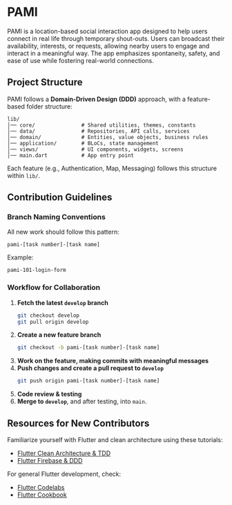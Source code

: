 # PAMI

PAMI is a location-based social interaction app designed to help users connect in real life through temporary shout-outs. Users can broadcast their availability, interests, or requests, allowing nearby users to engage and interact in a meaningful way. The app emphasizes spontaneity, safety, and ease of use while fostering real-world connections.

## Project Structure

PAMI follows a **Domain-Driven Design (DDD)** approach, with a feature-based folder structure:

```
lib/
│── core/               # Shared utilities, themes, constants
│── data/               # Repositories, API calls, services
│── domain/             # Entities, value objects, business rules
│── application/        # BLoCs, state management
│── views/              # UI components, widgets, screens
│── main.dart           # App entry point
```

Each feature (e.g., Authentication, Map, Messaging) follows this structure within `lib/`.

## Contribution Guidelines

### Branch Naming Conventions
All new work should follow this pattern:
```
pami-[task number]-[task name]
```
Example:
```
pami-101-login-form
```

### Workflow for Collaboration
1. **Fetch the latest `develop` branch**
   ```bash
   git checkout develop
   git pull origin develop
   ```
2. **Create a new feature branch**
   ```bash
   git checkout -b pami-[task number]-[task name]
   ```
3. **Work on the feature, making commits with meaningful messages**
4. **Push changes and create a pull request to `develop`**
   ```bash
   git push origin pami-[task number]-[task name]
   ```
5. **Code review & testing**
6. **Merge to `develop`**, and after testing, into `main`.

## Resources for New Contributors

Familiarize yourself with Flutter and clean architecture using these tutorials:
- [Flutter Clean Architecture & TDD](https://www.youtube.com/watch?v=dc3B_mMrZ-Q)
- [Flutter Firebase & DDD](https://www.youtube.com/playlist?list=PLB6lc7nQ1n4iS5p-IezFFgqP6YvAJy84U)

For general Flutter development, check:
- [Flutter Codelabs](https://docs.flutter.dev/get-started/codelab)
- [Flutter Cookbook](https://docs.flutter.dev/cookbook)
